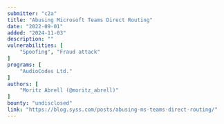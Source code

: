 ```yaml
---
submitter: "c2a"
title: "Abusing Microsoft Teams Direct Routing"
date: "2022-09-01"
added: "2024-11-03"
description: ""
vulnerabilities: [
    "Spoofing", "Fraud attack"
]
programs: [
    "AudioCodes Ltd."
]
authors: [
    "Moritz Abrell (@moritz_abrell)"
]
bounty: "undisclosed"
link: "https://blog.syss.com/posts/abusing-ms-teams-direct-routing/"
---
```




